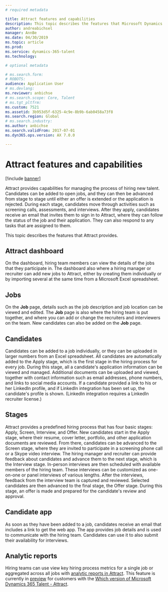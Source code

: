 ```yaml
---
# required metadata

title: Attract features and capabilities
description: This topic describes the features that Microsoft Dynamics 365 Talent - Attract provides for managing the process of hiring new talent.
author: andreabichsel
manager: AnnBe
ms.date: 04/30/2019
ms.topic: article
ms.prod: 
ms.service: dynamics-365-talent
ms.technology: 

# optional metadata

# ms.search.form: 
# ROBOTS: 
audience: Application User
# ms.devlang: 
ms.reviewer: anbichse
# ms.search.scope: Core, Talent
# ms.tgt_pltfrm: 
ms.custom: 7521
ms.assetid: 3b953d5f-6325-4c9e-8b9b-6ab0458a73f8
ms.search.region: Global
# ms.search.industry: 
ms.author: anbichse
ms.search.validFrom: 2017-07-01
ms.dyn365.ops.version: AX 7.0.0

---
```

# Attract features and capabilities

[!include [banner](includes/banner.md)]

Attract provides capabilities for managing the process of hiring new talent. Candidates can be added to open jobs, and they can then be advanced from stage to stage until either an offer is extended or the application is rejected. During each stage, candidates move through activities such as screening calls, assessments, and interviews. After they apply, candidates receive an email that invites them to sign in to Attract, where they can follow the status of the job and their application. They can also respond to any tasks that are assigned to them.

This topic describes the features that Attract provides.

## Attract dashboard
On the dashboard, hiring team members can view the details of the jobs that they participate in. The dashboard also where a hiring manager or recruiter can add new jobs to Attract, either by creating them individually or by importing several at the same time from a Microsoft Excel spreadsheet.

## Jobs
On the **Job** page, details such as the job description and job location can be viewed and edited. The **Job** page is also where the hiring team is put together, and where you can add or change the recruiters and interviewers on the team. New candidates can also be added on the **Job** page.

## Candidates
Candidates can be added to a job individually, or they can be uploaded in larger numbers from an Excel spreadsheet. All candidates are automatically added to the Apply stage, which is the first stage in the hiring process for every job. During this stage, all a candidate's application information can be viewed and managed. Additional documents can be uploaded and viewed, together with contact information such as email addresses, phone numbers, and links to social media accounts. If a candidate provided a link to his or her LinkedIn profile, and if LinkedIn integration has been set up, the candidate's profile is shown. (LinkedIn integration requires a LinkedIn recruiter license.)

## Stages
Attract provides a predefined hiring process that has four basic stages: Apply, Screen, Interview, and Offer. New candidates start in the Apply stage, where their resume, cover letter, portfolio, and other application documents are reviewed. From there, candidates can be advanced to the Screen stage, where they are invited to participate in a screening phone call or a Skype video interview. The hiring manager and recruiter can provide feedback about candidates and advance them to the next stage, which is the Interview stage. In-person interviews are then scheduled with available members of the hiring team. These interviews can be customized as one-on-one or panel interviews of various lengths. After the interviews, feedback from the interview team is captured and reviewed. Selected candidates are then advanced to the final stage, the Offer stage. During this stage, an offer is made and prepared for the candidate's review and approval.

## Candidate app
As soon as they have been added to a job, candidates receive an email that includes a link to get the web app. The app provides job details and is used to communicate with the hiring team. Candidates can use it to also submit their availability for interviews.

## Analytic reports
Hiring teams can use view key hiring process metrics for a single job or aggregated across all jobs with [analytic reports in Attract](analytic-reports.md). This feature is currently in [preview](access-preview-feature.md) for customers with the [Which version of Microsoft Dynamics 365 Talent - Attract](attract-comprehensive-hiring.md).
